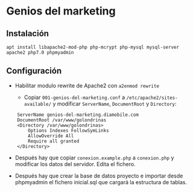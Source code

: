 # Genios del marketing

## Instalación

```
apt install libapache2-mod-php php-mcrypt php-mysql mysql-server apache2 php7.0 phpmyadmin
```

## Configuración

- Habilitar modulo rewrite de Apache2 con `a2enmod rewrite`


  - Copiar `001-genios-del-marketing.conf` a `/etc/apache2/sites-available/` y modificar `ServerName`, `DocumentRoot` y `Directory`:

  
```
    ServerName genios-del-marketing.diamobile.com
    DocumentRoot /var/www/golondrinas
    <Directory /var/www/golondrinas>
        Options Indexes FollowSymLinks
        AllowOverride All
        Require all granted
    </Directory>
```
  
- Después hay que copiar `conexion.example.php` a `conexion.php` y modificar los datos del servidor. Edita el fichero.

- Después hay que crear la base de datos proyecto e importar desde phpmyadmin el fichero inicial.sql que cargará la estructura de tablas.


